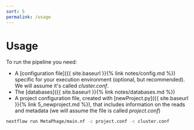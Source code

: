 ```yaml
---
sort: 5
permalink: /usage
---
```


# Usage

To run the pipeline you need:

* A [configuration file]({{ site.baseurl }}{% link notes/config.md %}) specific for your execution environment (optional, but recommended). We will assume it's called _cluster.conf_.
* The [databases]({{ site.baseurl }}{% link notes/databases.md %})
* A project configuration file, created with [newProject.py]({{ site.baseurl }}{% link 5_newproject.md %}), that includes information on the reads and metadata (we will assume the file is called _project.conf_)


```bash
nextflow run MetaPhage/main.nf -c project.conf -c cluster.conf
```
  